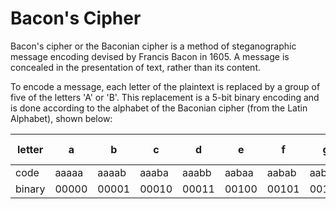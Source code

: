 # Bacon's Cipher
Bacon's cipher or the Baconian cipher is a method of steganographic message encoding devised by Francis Bacon in 1605. A message is concealed in the presentation of text, rather than its content.

To encode a message, each letter of the plaintext is replaced by a group of five of the letters 'A' or 'B'. This replacement is a 5-bit binary encoding and is done according to the alphabet of the Baconian cipher (from the Latin Alphabet), shown below:

|letter|  a   |  b   |  c   |  d   |  e   |  f   |  g   |  h   | i, j |  k   |  l   |  m   |  n   |  o   |  p   |  q   |  r   |  s   |  t   |  u   |  v   |  w   |  x   |  y   |  z   |
|------|------|------|------|------|------|------|------|------|------|------|------|------|------|------|------|------|------|------|------|------|------|------|------|------|------|
|code  |aaaaa |aaaab |aaaba |aaabb |aabaa |aabab |aabba |
|binary|00000 |00001 |00010 |00011 |00100 |00101 |00110 |
